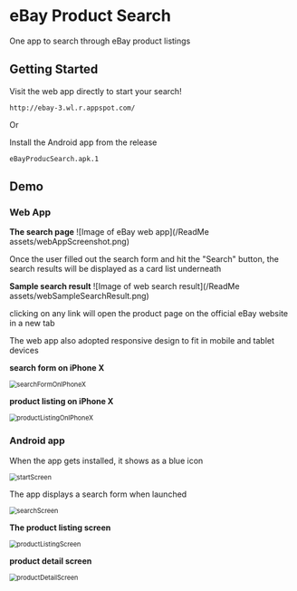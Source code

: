 # eBay Product Search

One app to search through eBay product listings

## Getting Started

Visit the web app directly to start your search!
```
http://ebay-3.wl.r.appspot.com/
```

Or

Install the Android app from the release

```
eBayProducSearch.apk.1
```

## Demo

### Web App

**The search page**
![Image of eBay web app](/ReadMe assets/webAppScreenshot.png)

Once the user filled out the search form and hit the "Search" button, the search results will be displayed as a card list underneath

**Sample search result**
![Image of web search result](/ReadMe assets/webSampleSearchResult.png)

clicking on any link will open the product page on the official eBay website in a new tab

The web app also adopted responsive design to fit in mobile and tablet devices

**search form on iPhone X**

<img src="ReadMe assets\searchFormOnIPhoneX.png" alt="searchFormOnIPhoneX" style="zoom: 80%;" />

**product listing on iPhone X**

<img src="ReadMe assets\productListingOnIPhoneX.png" alt="productListingOnIPhoneX" style="zoom: 80%;" />

### Android app

When the app gets installed, it shows as a blue icon

<img src="\ReadMe assets\startScreen.png" alt="startScreen" style="zoom: 80%;" />

The app displays a search form when launched

<img src="ReadMe assets\searchScreen.png" alt="searchScreen" style="zoom: 80%;" />

**The product listing screen**

<img src="ReadMe assets\productListingScreen.png" alt="productListingScreen" style="zoom: 80%;" />

**product detail screen**

<img src="ReadMe assets\productDetailScreen.png" alt="productDetailScreen" style="zoom: 80%;" />
